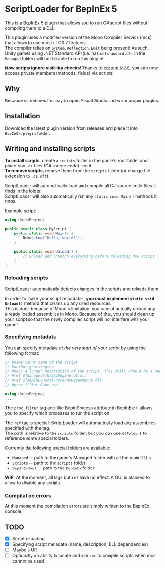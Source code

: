 # ScriptLoader for BepInEx 5

This is a BepInEx 5 plugin that allows you to run C# script files without compiling them to a DLL.

This plugin uses a modified version of the Mono Compiler Service (mcs) that allows to use most of C# 7 features.  
The compiler relies on `System.Reflection.Emit` being present! As such, Unity games using .NET Standard API (i.e. has `netstandard.dll` in the `Managed` folder) 
will not be able to run this plugin!

**Now scripts ignore visibility checks!** Thanks to [custom MCS](https://github.com/denikson/mcs-unity), you can now access private members (methods, fields) via scripts!

## Why

Because sometimes I'm lazy to open Visual Studio and write proper plugins.

## Installation

Download the latest plugin version from releases and place it into `BepInEx/plugin` folder.

## Writing and installing scripts

**To install scripts**, create a `scripts` folder in the game's root folder and place raw `.cs` files (C# source code) into it.  
**To remove scripts**, remove them from the `scripts` folder (or change file extension to `.cs.off`).

ScriptLoader will automatically load and compile all C# source code files it finds in the folder.  
ScriptLoader will also automatically run any `static void Main()` methods it finds.

Example script:

```csharp
using UnityEngine;

public static class MyScript {
    public static void Main() {
        Debug.Log("Hello, world!");
    }

    public static void Unload() {
        // Unload and unpatch everything before reloading the script
    }
}
```

### Reloading scripts

ScriptLoader automatically detects changes in the scripts and reloads them.  

In order to make your script reloadable, **you must implement `static void Unload()`** method that cleans up any used resources.  
This is done because of Mono's limitation: you cannot actually unload any already loaded assemblies in Mono. Because of that, you should 
clean up your script so that the newly compiled script will not interfere with your game!

### Specifying metadata

You can specify metadata *at the very start of your script* by using the following format:

```csharp
// #name Short name of the script
// #author ghorsington
// #desc A longer description of the script. This still should be a one-liner.
// #ref ${Managed}/UnityEngine.UI.dll
// #ref ${BepInExRoot}/core/MyDependency.dll
// #proc_filter Game.exe

using UnityEngine;
...
```

The `proc_filter` tag acts like BepinProcess attribute in BepInEx: it allows you to specify which processes to run the script on.

The `ref` tag is special: ScriptLoader will automatically load any assemblies specified with the tag.  
The path is relative to the `scripts` folder, but you can use `${Folder}` to reference some special folders.

Currently the following special folders are available:

* `Managed` -- path to the game's Managed folder with all the main DLLs
* `Scripts` -- path to the `scripts` folder
* `BepInExRoot` -- path to the `BepInEx` folder

**WIP**: At the moment, all tags but `ref` have no effect. A GUI is planned to allow to disable any scripts.

### Compilation errors

At this moment the compilation errors are simply written to the BepInEx console.

## TODO

* [x] Script reloading
* [x] Specifying script metadata (name, description, DLL dependencies)
* [ ] Maybe a UI?
* [ ] Optionally an ability to locate and use `csc` to compile scripts when mcs cannot be used